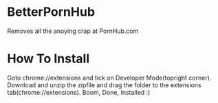 # BetterPornHub
Removes all the anoying crap at PornHub.com

# How To Install
Goto chrome://extensions and tick on Developer Mode(topright corner). 
Download and unzip the zipfile and drag the folder to the extensions tab(chrome://extensions).
Boom, Done, Installed :) 
